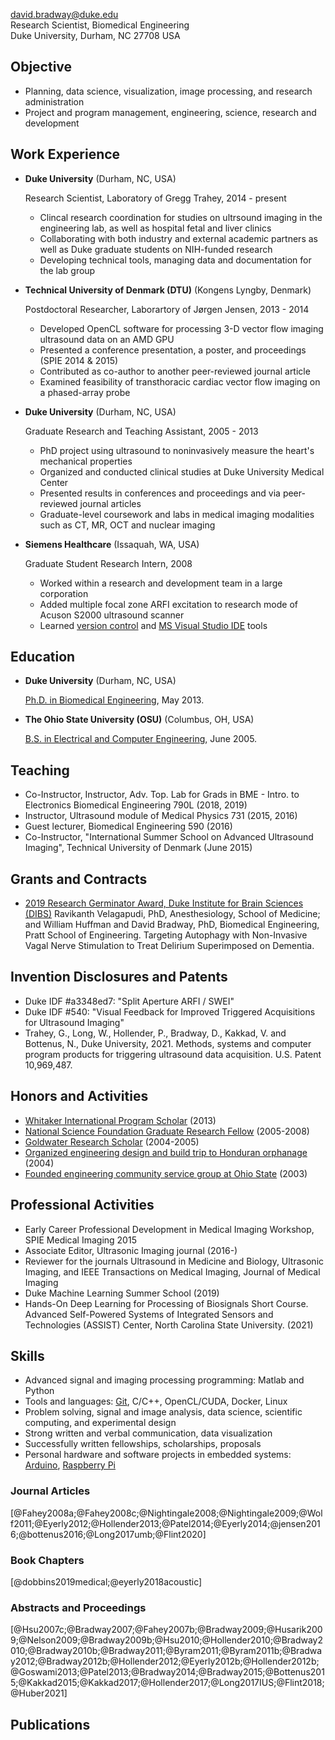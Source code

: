 <david.bradway@duke.edu>  
Research Scientist, Biomedical Engineering  
Duke University, Durham, NC 27708 USA  

## Objective

*   Planning, data science, visualization, image processing, and research administration
*   Project and program management, engineering, science, research and development

## Work Experience

*   **Duke University** (Durham, NC, USA)

    Research Scientist, Laboratory of Gregg Trahey, 2014 - present

    -   Clincal research coordination for studies on ultrsound imaging in the engineering lab, as well as hospital fetal and liver clinics
    -   Collaborating with both industry and external academic partners as well as Duke graduate students on NIH-funded research
    -   Developing technical tools, managing data and documentation for the lab group

*   **Technical University of Denmark (DTU)** (Kongens Lyngby, Denmark)

    Postdoctoral Researcher, Laborartory of Jørgen Jensen, 2013 - 2014

    -   Developed OpenCL software for processing 3-D vector flow imaging ultrasound data on an AMD GPU
    -   Presented a conference presentation, a poster, and proceedings (SPIE 2014 & 2015)
    -   Contributed as co-author to another peer-reviewed journal article
    -   Examined feasibility of transthoracic cardiac vector flow imaging on a phased-array probe

*   **Duke University** (Durham, NC, USA)

    Graduate Research and Teaching Assistant, 2005 - 2013

    -   PhD project using ultrasound to noninvasively measure the heart's mechanical properties
    -   Organized and conducted clinical studies at Duke University Medical Center
    -   Presented results in conferences and proceedings and via peer-reviewed journal articles
    -   Graduate-level coursework and labs in medical imaging modalities such as CT, MR, OCT and nuclear imaging

*   **Siemens Healthcare** (Issaquah, WA, USA)

    Graduate Student Research Intern, 2008

    -   Worked within a research and development team in a large corporation
    -   Added multiple focal zone ARFI excitation to research mode of Acuson S2000 ultrasound scanner
    -   Learned [version control](http://www-03.ibm.com/software/products/en/clearcase) and [MS Visual Studio IDE](http://www.visualstudio.com/) tools

## Education

*   **Duke University** (Durham, NC, USA)

    [Ph.D. in Biomedical Engineering](http://bme.duke.edu/grad), May 2013.

*   **The Ohio State University (OSU)** (Columbus, OH, USA)

    [B.S. in Electrical and Computer Engineering](http://ece.osu.edu/futurestudents/undergrad), June 2005.

## Teaching

*   Co-Instructor, Instructor, Adv. Top. Lab for Grads in BME - Intro. to Electronics Biomedical Engineering 790L (2018, 2019)
*   Instructor, Ultrasound module of Medical Physics 731 (2015, 2016)
*   Guest lecturer, Biomedical Engineering 590 (2016)
*   Co-Instructor, "International Summer School on Advanced Ultrasound Imaging", Technical University of Denmark (June 2015)

## Grants and Contracts

*   [2019 Research Germinator Award, Duke Institute for Brain Sciences (DIBS)](https://dibs.duke.edu/research/awards/schedule-application) Ravikanth Velagapudi, PhD, Anesthesiology, School of Medicine; and William Huffman and David Bradway, PhD, Biomedical Engineering, Pratt School of Engineering. Targeting Autophagy with Non-Invasive Vagal Nerve Stimulation to Treat Delirium Superimposed on Dementia.

## Invention Disclosures and Patents

*   Duke IDF #a3348ed7: "Split Aperture ARFI / SWEI"
*   Duke IDF #540: "Visual Feedback for Improved Triggered Acquisitions for Ultrasound Imaging"
*   Trahey, G., Long, W., Hollender, P., Bradway, D., Kakkad, V. and Bottenus, N., Duke University, 2021. Methods, systems and computer program products for triggering ultrasound data acquisition. U.S. Patent 10,969,487.

## Honors and Activities

*   [Whitaker International Program Scholar](http://www.whitaker.org/grants/fellows-scholars)  (2013)
*   [National Science Foundation Graduate Research Fellow](http://www.nsfgrfp.org/) (2005-2008)
*   [Goldwater Research Scholar](https://goldwater.scholarsapply.org/) (2004-2005)
*   [Organized engineering design and build trip to Honduran orphanage](http://www.montanadeluz.org/) (2004)
*   [Founded engineering community service group at Ohio State](http://ecos.osu.edu/) (2003)

## Professional Activities

*   Early Career Professional Development in Medical Imaging Workshop, SPIE Medical Imaging 2015
*   Associate Editor, Ultrasonic Imaging journal (2016-)
*   Reviewer for the journals Ultrasound in Medicine and Biology, Ultrasonic Imaging, and IEEE Transactions on Medical Imaging, Journal of Medical Imaging
*   Duke Machine Learning Summer School (2019)
*   Hands-On Deep Learning for Processing of Biosignals Short Course. Advanced Self-Powered Systems of Integrated Sensors and Technologies (ASSIST) Center, North Carolina State University. (2021)

## Skills
*   Advanced signal and imaging processing programming: Matlab and Python
*   Tools and languages: [Git](http://git-scm.com/), C/C++, OpenCL/CUDA, Docker, Linux
*   Problem solving, signal and image analysis, data science, scientific computing, and experimental design
*   Strong written and verbal communication, data visualization
*   Successfully written fellowships, scholarships, proposals
*   Personal hardware and software projects in embedded systems: [Arduino](http://www.arduino.cc/), [Raspberry Pi](http://www.raspberrypi.org/)

### Journal Articles
[@Fahey2008a;@Fahey2008c;@Nightingale2008;@Nightingale2009;@Wolf2011;@Eyerly2012;@Hollender2013;@Patel2014;@Eyerly2014;@jensen2016;@bottenus2016;@Long2017umb;@Flint2020]

### Book Chapters
[@dobbins2019medical;@eyerly2018acoustic]

### Abstracts and Proceedings
[@Hsu2007c;@Bradway2007;@Fahey2007b;@Bradway2009;@Husarik2009;@Nelson2009;@Bradway2009b;@Hsu2010;@Hollender2010;@Bradway2010;@Bradway2010b;@Bradway2011;@Byram2011;@Byram2011b;@Bradway2012;@Bradway2012b;@Hollender2012;@Eyerly2012b;@Hollender2012b;@Goswami2013;@Patel2013;@Bradway2014;@Bradway2015;@Bottenus2015;@Kakkad2015;@Kakkad2017;@Hollender2017;@Long2017IUS;@Flint2018;@Huber2021]

## Publications

